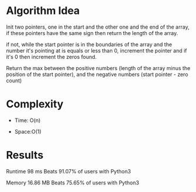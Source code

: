 # Algorithm Idea

Init two pointers, one in the start and the other one and the end of the array, if these pointers have the same sign then return the length of the array.

if not, while the start pointer is in the boundaries of the array and the number it's pointing at is equals or less than 0, increment the pointer and if it's 0 then increment the zeros found.

Return the max between the positive numbers (length of the array minus the position of the start pointer), and the negative numbers (start pointer - zero count)

# Complexity

- Time: O(n)

- Space:O(1)

# Results

Runtime
98
ms
Beats
91.07%
of users with Python3

Memory
16.86
MB
Beats
75.65%
of users with Python3